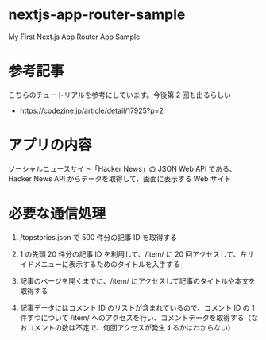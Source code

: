 # nextjs-app-router-sample

My First Next.js App Router App Sample

# 参考記事

こちらのチュートリアルを参考にしています。今後第 2 回も出るらしい

- https://codezine.jp/article/detail/17925?p=2

# アプリの内容

ソーシャルニュースサイト「Hacker News」の JSON Web API である、Hacker News API からデータを取得して、画面に表示する Web サイト

# 必要な通信処理

1. /topstories.json で 500 件分の記事 ID を取得する

2. 1 の先頭 20 件分の記事 ID を利用して、/item/<id> に 20 回アクセスして、左サイドメニューに表示するためのタイトルを入手する

3. 記事のページを開くまでに、/item/<id> にアクセスして記事のタイトルや本文を取得する

4. 記事データにはコメント ID のリストが含まれているので、コメント ID の 1 件ずつについて /item/<id> へのアクセスを行い、コメントデータを取得する（なおコメントの数は不定で、何回アクセスが発生するかはわからない）
